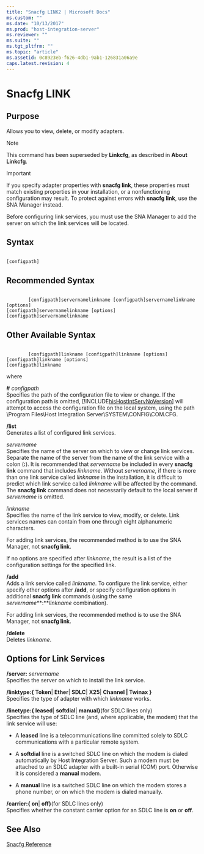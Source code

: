 ```yaml
---
title: "Snacfg LINK2 | Microsoft Docs"
ms.custom: ""
ms.date: "10/13/2017"
ms.prod: "host-integration-server"
ms.reviewer: ""
ms.suite: ""
ms.tgt_pltfrm: ""
ms.topic: "article"
ms.assetid: 0c8923eb-f626-4db1-9ab1-126831a06a9e
caps.latest.revision: 4
---
```

# Snacfg LINK
## Purpose  
 Allows you to view, delete, or modify adapters.  
  
> [!NOTE]
>  This command has been superseded by **Linkcfg**, as described in **About Linkcfg**.  
  
> [!IMPORTANT]
>  If you specify adapter properties with **snacfg link**, these properties must match existing properties in your installation, or a nonfunctioning configuration may result. To protect against errors with **snacfg link**, use the SNA Manager instead.  
  
 Before configuring link services, you must use the SNA Manager to add the server on which the link services will be located.  
  
## Syntax  
  
```  
  
[configpath]   
```  
  
## Recommended Syntax  
  
```  
  
        [configpath]servernamelinkname [configpath]servernamelinkname [options]  
[configpath]servernamelinkname [options]  
[configpath]servernamelinkname  
```  
  
## Other Available Syntax  
  
```  
  
        [configpath]linkname [configpath]linkname [options]  
[configpath]linkname [options]  
[configpath]linkname  
```  
  
 where  
  
 **#** *configpath*  
 Specifies the path of the configuration file to view or change. If the configuration path is omitted, [!INCLUDE[hisHostIntServNoVersion](../core/includes/hishostintservnoversion-md.md)] will attempt to access the configuration file on the local system, using the path \Program Files\Host Integration Server\SYSTEM\CONFIG\COM.CFG.  
  
 **/list**  
 Generates a list of configured link services.  
  
 *servername*  
 Specifies the name of the server on which to view or change link services. Separate the name of the server from the name of the link service with a colon (**:**). It is recommended that *servername* be included in every **snacfg link** command that includes *linkname*. Without *servername*, if there is more than one link service called *linkname* in the installation, it is difficult to predict which link service called *linkname* will be affected by the command. The **snacfg link** command does not necessarily default to the local server if *servername* is omitted.  
  
 *linkname*  
 Specifies the name of the link service to view, modify, or delete. Link services names can contain from one through eight alphanumeric characters.  
  
 For adding link services, the recommended method is to use the SNA Manager, not **snacfg link**.  
  
 If no options are specified after *linkname*, the result is a list of the configuration settings for the specified link.  
  
 **/add**  
 Adds a link service called *linkname*. To configure the link service, either specify other options after **/add**, or specify configuration options in additional **snacfg link** commands (using the same *servername***:***linkname* combination).  
  
 For adding link services, the recommended method is to use the SNA Manager, not **snacfg link**.  
  
 **/delete**  
 Deletes *linkname*.  
  
## Options for Link Services  
 **/server:** *servername*  
 Specifies the server on which to install the link service.  
  
 **/linktype:{ Token**&#124; **Ether**&#124; **SDLC**&#124; **X25**&#124; **Channel &#124; Twinax }**  
 Specifies the type of adapter with which *linkname* works.  
  
 **/linetype:{ leased**&#124; **softdial**&#124; **manual}**(for SDLC lines only)  
 Specifies the type of SDLC line (and, where applicable, the modem) that the link service will use:  
  
-   A **leased** line is a telecommunications line committed solely to SDLC communications with a particular remote system.  
  
-   A **softdial** line is a switched SDLC line on which the modem is dialed automatically by Host Integration Server. Such a modem must be attached to an SDLC adapter with a built-in serial (COM) port. Otherwise it is considered a **manual** modem.  
  
-   A **manual** line is a switched SDLC line on which the modem stores a phone number, or on which the modem is dialed manually.  
  
 **/carrier:{ on**&#124; **off}**(for SDLC lines only)  
 Specifies whether the constant carrier option for an SDLC line is **on** or **off**.  
  
## See Also  
 [Snacfg Reference](../core/snacfg-reference.md)